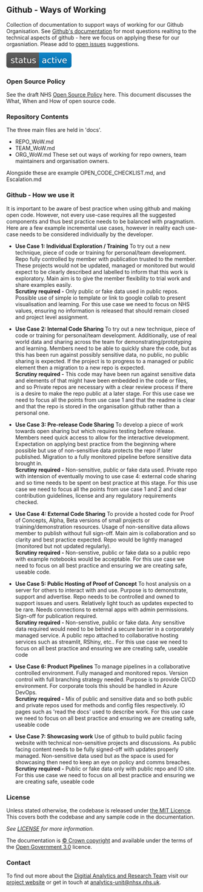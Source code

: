 ## Github - Ways of Working

Collection of documentation to support ways of working for our Github Organisation.  See [Github's documentation](https://docs.github.com/en) for most questions realting to the technical aspects of github - here we focus on applying these for our orgasniation. Please add to [open issues](https://github.com/nhsengland/github-WoW/issues) suggestions.

[![status: active](https://github.com/GIScience/badges/raw/master/status/active.svg)](https://github.com/GIScience/badges#active)

### Open Source Policy

See the draft NHS [Open Source Policy](https://github.com/nhsx/open-source-policy/blob/main/open-source-policy.md#e-assurance-requirements) here.  This document discusses the What, When and How of open source code.

### Repository Contents

The three main files are held in 'docs'. 
- REPO_WoW.md
- TEAM_WoW.md
- ORG_WoW.md
These set out ways of working for repo owners, team maintainers and organisation owners.

Alongside these are example OPEN_CODE_CHECKLIST.md, and Escalation.md

### Github - How we use it

It is important to be aware of best practice when using github and making open code.  However, not every use-case requires all the suggested components and thus best practice needs to be balanced with pragmatism.  Here are a few example incremental use cases, however in reality each use-case needs to be considered individually by the developer. 

- **Use Case 1: Individual Exploration / Training** 
To try out a new technique, piece of code or training for personal/team development.   Repo fully controlled by member with publication trusted to the member.   These projects would not be updated, managed or monitored but would expect to be clearly described and labelled to inform that this work is exploratory.  Main aim is to give the member flexibility to trial work and share examples easily.  \
**Scrutiny required -** Only public or fake data used in public repos.  Possible use of simple io template or link to google collab to present visualisation and learning.  For this use case we need to focus on NHS values, ensuring no information is released that should remain closed and project level assignment.

- **Use Case 2: Internal Code Sharing** 
To try out a new technique, piece of code or training for personal/team development.  Additionally, use of real world data and sharing across the team for demonstrating/prototyping and learning.    Members need to be able to quickly share the code, but as this has been run against possibly sensitive data, no public, no public sharing is expected.  If the project is to progress to a managed or public element then a migration to a new repo is expected. \
**Scrutiny required -** This code may have been run against sensitive data and elements of that might have been embedded in the code or files, and so Private repos are necessary with a clear review process if there is a desire to make the repo public at a later stage.  For this use case we need to focus all the points from use case 1 and that the readme is clear and that the repo is stored in the organisation github rather than a personal one.

- **Use Case 3: Pre-release Code Sharing** 
To develop a piece of work towards open sharing but which requires testing before release.  Members need quick access to allow for the interactive development.  Expectation on applying best practice from the beginning where possible but use of non-sensitive data protects the repo if later published.  Migration to a fully monitored pipeline before sensitive data brought in. \
**Scrutiny required -** Non-sensitive, public or fake data used.  Private repo with intension of eventually moving to use case 4: external code sharing and so time needs to be spent on best practice at this stage.  For this use case we need to focus all the points from use case 1 and 2 and clear contribution guidelines, license and any regulatory requirements checked.

- **Use Case 4: External Code Sharing** 
To provide a hosted code for Proof of Concepts, Alpha, Beta versions of small projects or training/demonstration resources.  Usage of non-sensitive data allows member to publish without full sign-off.  Main aim is collaboration and so clarity and best practice expected.  Repo would be lightly managed (monitored but not updated regularly). \
**Scrutiny required -** Non-senstive, public or fake data so a public repo with example notebooks would be acceptable.  For this use case we need to focus on all best practice and ensuring we are creating safe, useable code.

- **Use Case 5: Public Hosting of Proof of Concept** 
To host analysis on a server for others to interact with and use.  Purpose is to demonstrate, support and advertise.  Repo needs to be controlled and owned to support issues and users.  Relatively light touch as updates expected to be rare.  Needs connections to external apps with admin permissions.  Sign-off for publication required. \
**Scrutiny required -** Non-senstive, public or fake data.  Any sensitive data required would need to be behind a secure barrier in a corporately managed service.  A public repo attached to collaborative hosting services such as streamlit, RShiny, etc..  For this use case we need to focus on all best practice and ensuring we are creating safe, useable code

- **Use Case 6: Product Pipelines** 
To manage pipelines in a collaborative controlled environment.  Fully managed and monitored repos.  Version control with full branching strategy needed.  Purpose is to provide CI/CD environment.  For corporate tools this should be handled in Azure DevOps. \
**Scrutiny required -** Mix of public and sensitive data and so both public and private repos used for methods and config files respectively.   IO pages such as 'read the docs' used to describe work.  For this use case we need to focus on all best practice and ensuring we are creating safe, useable code

- **Use Case 7: Showcasing work** 
Use of github to build public facing website with technical non-sensitive projects and discussions.  As public facing content needs to be fully signed-off with updates properly managed.  Non-sensitive data used but as the space is used for showcasing then need to keep an eye on policy and comms breaches. \
**Scrutiny required -** Public or fake data only with public repo and IO site.  For this use case we need to focus on all best practice and ensuring we are creating safe, useable code


### License

Unless stated otherwise, the codebase is released under [the MIT Licence](https://opensource.org/licenses/MIT).
This covers both the codebase and any sample code in the documentation.

_See [LICENSE](./LICENSE) for more information._

The documentation is [© Crown copyright][copyright] and available under the terms
of the [Open Government 3.0][ogl] licence.

[mit]: LICENCE
[copyright]: http://www.nationalarchives.gov.uk/information-management/re-using-public-sector-information/uk-government-licensing-framework/crown-copyright/
[ogl]: http://www.nationalarchives.gov.uk/doc/open-government-licence/version/3/

### Contact

To find out more about the [Digitial Analytics and Research Team](https://www.nhsx.nhs.uk/key-tools-and-info/nhsx-analytics-unit/) visit our [project website](https://nhsx.github.io/AnalyticsUnit/projects.html) or get in touch at [analytics-unit@nhsx.nhs.uk](mailto:analytics-unit@nhsx.nhs.uk).
